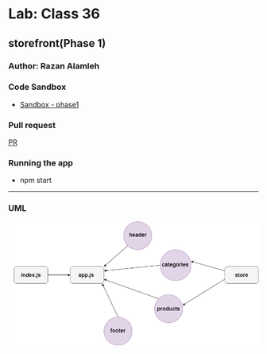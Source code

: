 
# Lab: Class 36

## storefront(Phase 1)

### Author: Razan Alamleh

### Code Sandbox
- [Sandbox - phase1](https://codesandbox.io/s/eloquent-brahmagupta-rfs43)

### Pull request
[PR](https://github.com/Razan-am/todo-app/pull/1)

### Running the app
- npm start

---------------------------------------------------------------------------------

### UML
![uml](./images/uml.png)
